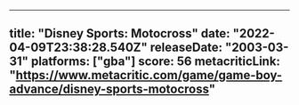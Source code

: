 
---
title: "Disney Sports: Motocross"
date: "2022-04-09T23:38:28.540Z"
releaseDate: "2003-03-31"
platforms: ["gba"]
score: 56
metacriticLink: "https://www.metacritic.com/game/game-boy-advance/disney-sports-motocross"
---
